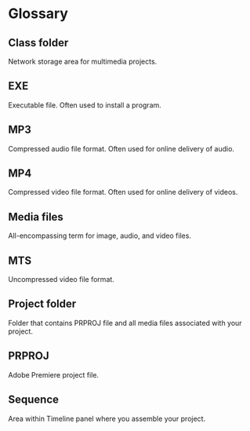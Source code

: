 # Glossary

## Class folder

Network storage area for multimedia projects.

## EXE

Executable file. Often used to install a program.

## MP3

Compressed audio file format. Often used for online delivery of audio.

## MP4

Compressed video file format. Often used for online delivery of videos.

## Media files

All-encompassing term for image, audio, and video files.

## MTS

Uncompressed video file format.

## Project folder

Folder that contains PRPROJ file and all media files associated with your project.

## PRPROJ

Adobe Premiere project file.

## Sequence

Area within Timeline panel where you assemble your project.

